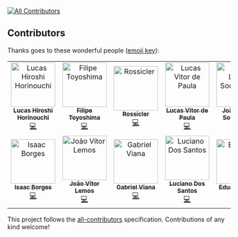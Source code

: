 
[![All Contributors](https://img.shields.io/badge/all_contributors-11-orange.svg?style=flat-square)](#contributors)
## Contributors

Thanks goes to these wonderful people ([emoji key](https://allcontributors.org/docs/en/emoji-key)):

<!-- ALL-CONTRIBUTORS-LIST:START - Do not remove or modify this section -->
<!-- prettier-ignore -->
<table><tr><td align="center"><a href="https://github.com/Hiroshi18"><img src="https://avatars0.githubusercontent.com/u/26282955?v=4" width="100px;" alt="Lucas Hiroshi Horinouchi"/><br /><sub><b>Lucas Hiroshi Horinouchi</b></sub></a><br /><a href="https://github.com/octa-bit/ForceGamaAttack/commits?author=Hiroshi18" title="Code">💻</a></td><td align="center"><a href="https://gitlab.com/filipetoyoshima"><img src="https://avatars3.githubusercontent.com/u/29482983?v=4" width="100px;" alt="Filipe Toyoshima"/><br /><sub><b>Filipe Toyoshima</b></sub></a><br /><a href="https://github.com/octa-bit/ForceGamaAttack/commits?author=filipetoyoshima" title="Code">💻</a></td><td align="center"><a href="https://github.com/rossicler"><img src="https://avatars2.githubusercontent.com/u/29635581?v=4" width="100px;" alt="Rossicler"/><br /><sub><b>Rossicler</b></sub></a><br /><a href="https://github.com/octa-bit/ForceGamaAttack/commits?author=rossicler" title="Code">💻</a></td><td align="center"><a href="https://github.com/Lucas362"><img src="https://avatars1.githubusercontent.com/u/27078392?v=4" width="100px;" alt="Lucas Vitor de Paula"/><br /><sub><b>Lucas Vitor de Paula</b></sub></a><br /><a href="https://github.com/octa-bit/ForceGamaAttack/commits?author=Lucas362" title="Code">💻</a></td><td align="center"><a href="https://github.com/jlucassr"><img src="https://avatars2.githubusercontent.com/u/23347866?v=4" width="100px;" alt="João Lucas Sousa Reis"/><br /><sub><b>João Lucas Sousa Reis</b></sub></a><br /><a href="https://github.com/octa-bit/ForceGamaAttack/commits?author=jlucassr" title="Code">💻</a></td></tr><tr><td align="center"><a href="https://github.com/isaacborges"><img src="https://avatars2.githubusercontent.com/u/4079459?v=4" width="100px;" alt="Isaac Borges"/><br /><sub><b>Isaac Borges</b></sub></a><br /><a href="https://github.com/octa-bit/ForceGamaAttack/commits?author=isaacborges" title="Code">💻</a></td><td align="center"><a href="https://github.com/joaovitorml"><img src="https://avatars3.githubusercontent.com/u/23479533?v=4" width="100px;" alt="João Vítor Lemos"/><br /><sub><b>João Vítor Lemos</b></sub></a><br /><a href="https://github.com/octa-bit/ForceGamaAttack/commits?author=joaovitorml" title="Code">💻</a></td><td align="center"><a href="https://github.com/GabrielDViana"><img src="https://avatars0.githubusercontent.com/u/11458506?v=4" width="100px;" alt="Gabriel Viana"/><br /><sub><b>Gabriel Viana</b></sub></a><br /><a href="https://github.com/octa-bit/ForceGamaAttack/commits?author=GabrielDViana" title="Code">💻</a></td><td align="center"><a href="https://github.com/lucianosz7"><img src="https://avatars3.githubusercontent.com/u/23368207?v=4" width="100px;" alt="Luciano Dos Santos"/><br /><sub><b>Luciano Dos Santos</b></sub></a><br /><a href="https://github.com/octa-bit/ForceGamaAttack/commits?author=lucianosz7" title="Code">💻</a></td><td align="center"><a <a href="https://github.com/Eduardolimr"><img src="https://avatars2.githubusercontent.com/u/26698993?v=4" width="100px;" alt="Eduardo Lima"/><br /><sub><b>Eduardo Lima</b></sub></a><br /><a href="https://github.com/octa-bit/ForceGamaAttack/commits?author=Eduardolimr" title="Code">💻</a></</td></tr></tr></table>

<!-- ALL-CONTRIBUTORS-LIST:END -->

This project follows the [all-contributors](https://github.com/all-contributors/all-contributors) specification. Contributions of any kind welcome!
